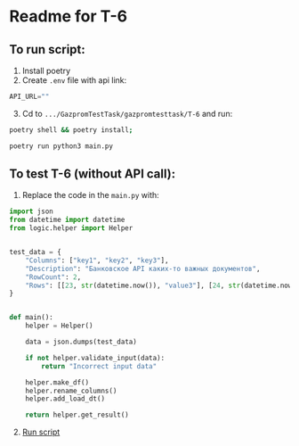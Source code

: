 # Readme for T-6

## To run script:
1. Install poetry
2. Create `.env` file with api link:
```python
API_URL=""
```
3. Cd to `.../GazpromTestTask/gazpromtesttask/T-6` and run:
```sh
poetry shell && poetry install;

poetry run python3 main.py
```

## To test T-6 (without API call):
1. Replace the code in the `main.py` with:
```python
import json
from datetime import datetime
from logic.helper import Helper


test_data = {
    "Columns": ["key1", "key2", "key3"],
    "Description": "Банковское API каких-то важных документов",
    "RowCount": 2,
    "Rows": [[23, str(datetime.now()), "value3"], [24, str(datetime.now()), "value6"]],
}


def main():
    helper = Helper()

    data = json.dumps(test_data)

    if not helper.validate_input(data):
        return "Incorrect input data"

    helper.make_df()
    helper.rename_columns()
    helper.add_load_dt()

    return helper.get_result()
```

2. [Run script](#to-run-script)